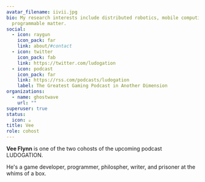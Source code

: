 ```yaml
---
avatar_filename: iivii.jpg
bio: My research interests include distributed robotics, mobile computing and
  programmable matter.
social:
  - icon: raygun
    icon_pack: far
    link: about/#contact
  - icon: twitter
    icon_pack: fab
    link: https://twitter.com/ludogation
  - icon: podcast
    icon_pack: far
    link: https://rss.com/podcasts/ludogation
    label: The Greatest Gaming Podcast in Another Dimension
organizations:
  - name: ghostwave
    url: ""
superuser: true
status:
  icon: ☕️
title: Vee
role: cohost
---
```

**Vee Flynn** is one of the two cohosts of the upcoming podcast LUDOGATION.


He's a game developer, programmer, philospher, writer, and prisoner at the whims of a box.